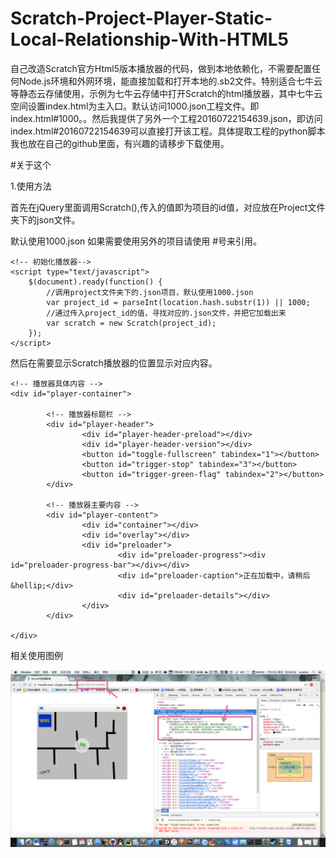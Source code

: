 # Scratch-Project-Player-Static-Local-Relationship-With-HTML5

自己改造Scratch官方Html5版本播放器的代码，做到本地依赖化，不需要配置任何Node.js环境和外网环境，能直接加载和打开本地的.sb2文件。特别适合七牛云等静态云存储使用，示例为七牛云存储中打开Scratch的html播放器，其中七牛云空间设置index.html为主入口。默认访问1000.json工程文件。即index.html#1000。。然后我提供了另外一个工程20160722154639.json，即访问index.html#20160722154639可以直接打开该工程。具体提取工程的python脚本我也放在自己的github里面，有兴趣的请移步下载使用。

#关于这个

1.使用方法

首先在jQuery里面调用Scratch(),传入的值即为项目的id值，对应放在Project文件夹下的json文件。

默认使用1000.json 如果需要使用另外的项目请使用 #号来引用。

```
<!-- 初始化播放器-->
<script type="text/javascript">
	$(document).ready(function() {
		//调用project文件夹下的.json项目，默认使用1000.json
		var project_id = parseInt(location.hash.substr(1)) || 1000;
		//通过传入project_id的值，寻找对应的.json文件，并把它加载出来
		var scratch = new Scratch(project_id);
	});
</script>
```

然后在需要显示Scratch播放器的位置显示对应内容。

```
<!-- 播放器具体内容 -->
<div id="player-container">

		<!-- 播放器标题栏 -->
		<div id="player-header">
				<div id="player-header-preload"></div>
				<div id="player-header-version"></div>
				<button id="toggle-fullscreen" tabindex="1"></button>
				<button id="trigger-stop" tabindex="3"></button>
				<button id="trigger-green-flag" tabindex="2"></button>
		</div>
		
		<!-- 播放器主要内容 -->
		<div id="player-content">
				<div id="container"></div>
				<div id="overlay"></div>
				<div id="preloader">
						<div id="preloader-progress"><div id="preloader-progress-bar"></div></div>
						<div id="preloader-caption">正在加载中，请稍后&hellip;</div>
						<div id="preloader-details"></div>
				</div>
		</div>
		
</div>
```

相关使用图例

![使用图例](docs/截图1.png)
